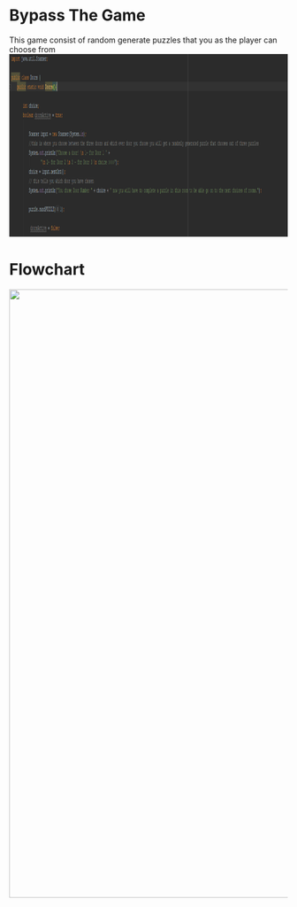 # Bypass The Game

This game consist of random generate puzzles that you as the player can choose from
<img src="Doors.PNG" height = "330" width ="1323">



# Flowchart
<img src="game.com Java Flowchart  (1).png" height = "1099" width ="1400">
